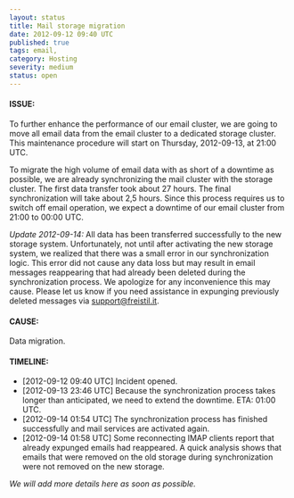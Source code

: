 ```yaml
---
layout: status
title: Mail storage migration
date: 2012-09-12 09:40 UTC
published: true
tags: email,
category: Hosting
severity: medium
status: open
---
```


#### ISSUE:

To further enhance the performance of our email cluster, we are going to move all email data from the email cluster to a dedicated storage cluster. This maintenance procedure will start on Thursday, 2012-09-13, at 21:00 UTC.

To migrate the high volume of email data with as short of a downtime as possible, we are already synchronizing the mail cluster with the storage cluster. The first data transfer took about 27 hours. The final synchronization will take about 2,5 hours. Since this process requires us to switch off email operation, we expect a downtime of our email cluster from 21:00 to 00:00 UTC.

*Update 2012-09-14:*  All data has been transferred successfully to the new storage system. Unfortunately, not until after activating the new storage system, we realized that there was a small error in our synchronization logic. This error did not cause any data loss but may result in email messages reappearing that had already been deleted during the synchronization process. We apologize for any inconvenience this may cause. Please let us know if you need assistance in expunging previously deleted messages via support@freistil.it.


#### CAUSE:

Data migration.


#### TIMELINE:

* [2012-09-12 09:40 UTC] Incident opened. 
* [2012-09-13 23:46 UTC] Because the synchronization process takes longer than anticipated, we need to extend the downtime. ETA: 01:00 UTC.
* [2012-09-14 01:54 UTC] The synchronization process has finished successfully and mail services are activated again. 
* [2012-09-14 01:58 UTC] Some reconnecting IMAP clients report that already expunged emails had reappeared. A quick analysis shows that emails that were removed on the old storage during synchronization were not removed on the new storage.

*We will add more details here as soon as possible.*
